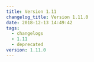 ```yaml
---
title: Version 1.11
changelog_title: Version 1.11.0
date: 2018-12-13 14:49:42
tags:
  - changelogs
  - 1.11
  - deprecated
version: 1.11.0
---
```


<script src="https://gist.github.com/spinnaker-release/195474eb4aefa80673f25889a35a8954.js"/>
